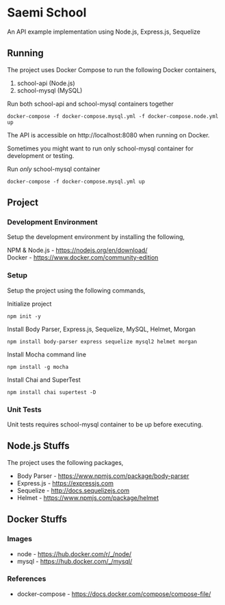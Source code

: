 # Saemi School
An API example implementation using Node.js, Express.js, Sequelize

## Running
The project uses Docker Compose to run the following Docker containers,
1. school-api (Node.js)
2. school-mysql (MySQL)

Run both school-api and school-mysql containers together

`docker-compose -f docker-compose.mysql.yml -f docker-compose.node.yml up`

The API is accessible on http://localhost:8080 when running on Docker.

Sometimes you might want to run only school-mysql container for development or testing.

Run *only* school-mysql container

`docker-compose -f docker-compose.mysql.yml up`

## Project
### Development Environment
Setup the development environment by installing the following,

NPM & Node.js - https://nodejs.org/en/download/  
Docker - https://www.docker.com/community-edition

### Setup
Setup the project using the following commands,

Initialize project

`npm init -y`

Install Body Parser, Express.js, Sequelize, MySQL, Helmet, Morgan

`npm install body-parser express sequelize mysql2 helmet morgan`

Install Mocha command line

`npm install -g mocha`

Install Chai and SuperTest

`npm install chai supertest -D`

### Unit Tests
Unit tests requires school-mysql container to be up before executing.

## Node.js Stuffs
The project uses the following packages,
* Body Parser - https://www.npmjs.com/package/body-parser
* Express.js - https://expressjs.com
* Sequelize - http://docs.sequelizejs.com
* Helmet - https://www.npmjs.com/package/helmet

## Docker Stuffs
### Images
* node - https://hub.docker.com/r/_/node/
* mysql - https://hub.docker.com/_/mysql/

### References
* docker-compose - https://docs.docker.com/compose/compose-file/
